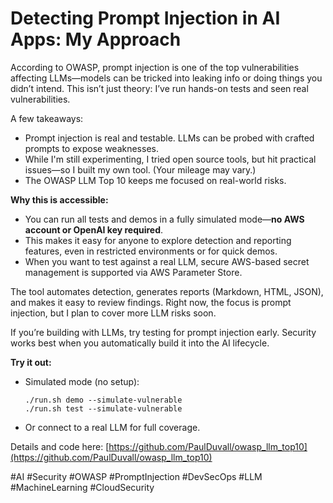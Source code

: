 # Detecting Prompt Injection in AI Apps: My Approach

According to OWASP, prompt injection is one of the top vulnerabilities affecting LLMs—models can be tricked into leaking info or doing things you didn’t intend. This isn’t just theory: I’ve run hands-on tests and seen real vulnerabilities.

A few takeaways:
- Prompt injection is real and testable. LLMs can be probed with crafted prompts to expose weaknesses.
- While I'm still experimenting, I tried open source tools, but hit practical issues—so I built my own tool. (Your mileage may vary.)
- The OWASP LLM Top 10 keeps me focused on real-world risks.

**Why this is accessible:**
- You can run all tests and demos in a fully simulated mode—**no AWS account or OpenAI key required**.
- This makes it easy for anyone to explore detection and reporting features, even in restricted environments or for quick demos.
- When you want to test against a real LLM, secure AWS-based secret management is supported via AWS Parameter Store.

The tool automates detection, generates reports (Markdown, HTML, JSON), and makes it easy to review findings. Right now, the focus is prompt injection, but I plan to cover more LLM risks soon.

If you’re building with LLMs, try testing for prompt injection early. Security works best when you automatically build it into the AI lifecycle.

**Try it out:**
- Simulated mode (no setup):
  ```
  ./run.sh demo --simulate-vulnerable
  ./run.sh test --simulate-vulnerable
  ```
- Or connect to a real LLM for full coverage.

Details and code here:
[https://github.com/PaulDuvall/owasp_llm_top10](https://github.com/PaulDuvall/owasp_llm_top10)

#AI #Security #OWASP #PromptInjection #DevSecOps #LLM #MachineLearning #CloudSecurity
